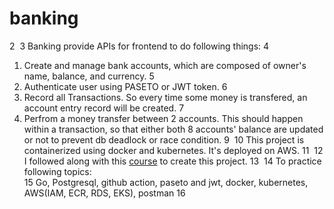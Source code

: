 # banking
2
​
3
Banking provide APIs for frontend to do following things:
4
1. Create and manage bank accounts, which are composed of owner's name, balance, and currency.
5
2. Authenticate user using PASETO or JWT token.
6
3. Record all Transactions. So every time some money is transfered, an account entry record will be created.
7
4. Perfrom a money transfer between 2 accounts. This should happen within a transaction, so that either both 
8
accounts' balance are updated or not to prevent db deadlock or race condition.
9
​
10
This project is containerized using docker and kubernetes. It's deployed on AWS.
11
​
12
I followed along with this [course](https://www.youtube.com/watch?v=rx6CPDK_5mU&list=PLy_6D98if3ULEtXtNSY_2qN21VCKgoQAE&index=1) to create this project.
13
​
14
To practice following topics: <br/>
15
Go, Postgresql, github action, paseto and jwt, docker, kubernetes, AWS(IAM, ECR, RDS, EKS), postman
16
​